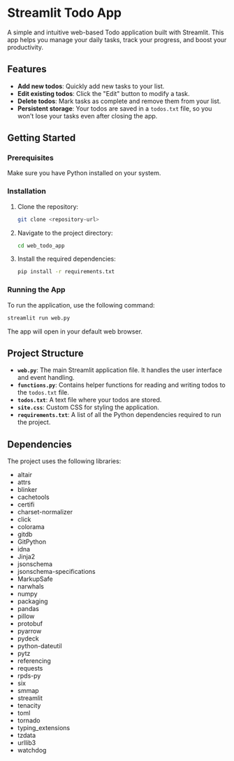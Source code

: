 # Streamlit Todo App

A simple and intuitive web-based Todo application built with Streamlit. This app helps you manage your daily tasks, track your progress, and boost your productivity.

## Features

- **Add new todos**: Quickly add new tasks to your list.
- **Edit existing todos**: Click the "Edit" button to modify a task.
- **Delete todos**: Mark tasks as complete and remove them from your list.
- **Persistent storage**: Your todos are saved in a `todos.txt` file, so you won't lose your tasks even after closing the app.

## Getting Started

### Prerequisites

Make sure you have Python installed on your system.

### Installation

1.  Clone the repository:
    ```bash
    git clone <repository-url>
    ```
2.  Navigate to the project directory:
    ```bash
    cd web_todo_app
    ```
3.  Install the required dependencies:
    ```bash
    pip install -r requirements.txt
    ```

### Running the App

To run the application, use the following command:

```bash
streamlit run web.py
```

The app will open in your default web browser.

## Project Structure

- **`web.py`**: The main Streamlit application file. It handles the user interface and event handling.
- **`functions.py`**: Contains helper functions for reading and writing todos to the `todos.txt` file.
- **`todos.txt`**: A text file where your todos are stored.
- **`site.css`**: Custom CSS for styling the application.
- **`requirements.txt`**: A list of all the Python dependencies required to run the project.

## Dependencies

The project uses the following libraries:

- altair
- attrs
- blinker
- cachetools
- certifi
- charset-normalizer
- click
- colorama
- gitdb
- GitPython
- idna
- Jinja2
- jsonschema
- jsonschema-specifications
- MarkupSafe
- narwhals
- numpy
- packaging
- pandas
- pillow
- protobuf
- pyarrow
- pydeck
- python-dateutil
- pytz
- referencing
- requests
- rpds-py
- six
- smmap
- streamlit
- tenacity
- toml
- tornado
- typing_extensions
- tzdata
- urllib3
- watchdog
